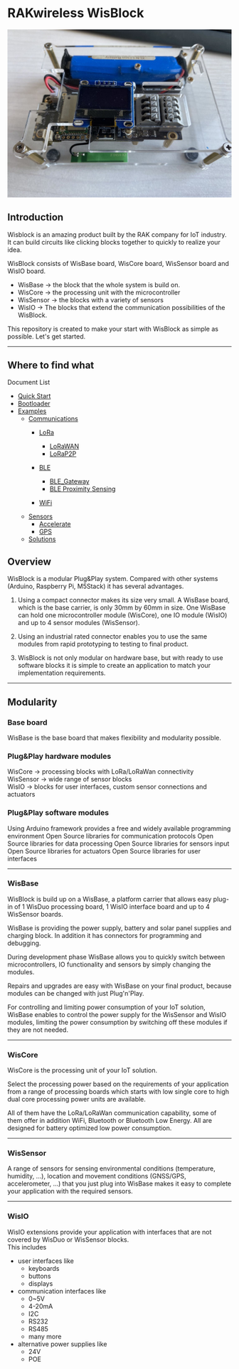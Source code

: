 # RAKwireless WisBlock
#### ![image-20200714152453848](doc/Quick_Start/assets/image-20200714152453848.png)
## Introduction
Wisblock is an amazing product built by the RAK company for IoT industry. It can build circuits like clicking blocks together to quickly to realize your idea.

WisBlock consists of WisBase board, WisCore board, WisSensor board and WisIO board.
- WisBase → the block that the whole system is build on.    
- WisCore → the processing unit with the microcontroller    
- WisSensor → the blocks with a variety of sensors    
- WisIO → The blocks that extend the communication possibilities of the WisBlock.

This repository is created to make your start with WisBlock as simple as possible.
Let's get started.

----
## Where to find what

Document List

- [Quick Start](https://bitbucket.org/Fomi-RAK/wisblock-rak4630-development/src/master/doc/Quick_Start/)
- [Bootloader](https://bitbucket.org/Fomi-RAK/wisblock-rak4630-development/src/master/bootloader/)
- [Examples](https://bitbucket.org/Fomi-RAK/wisblock-rak4630-development/src/master/examples/)
    - [Communications](https://bitbucket.org/Fomi-RAK/wisblock-rak4630-development/src/master/examples/communications/)
        - [LoRa](https://bitbucket.org/Fomi-RAK/wisblock-rak4630-development/src/master/examples/communications/LoRa/)
           - [LoRaWAN](https://bitbucket.org/Fomi-RAK/wisblock-rak4630-development/src/master/examples/communications/LoRa/LoRaWAN/)
           - [LoRaP2P](https://bitbucket.org/Fomi-RAK/wisblock-rak4630-development/src/master/examples/communications/LoRa/LoRaP2P/)

        - [BLE](https://bitbucket.org/Fomi-RAK/wisblock-rak4630-development/src/master/examples/communications/BLE/)
            - [BLE_Gateway](https://bitbucket.org/Fomi-RAK/wisblock-rak4630-development/src/master/examples/communications/BLE/ble_gateway/)
            - [BLE Proximity Sensing](https://bitbucket.org/Fomi-RAK/wisblock-rak4630-development/src/master/examples/communications/BLE/ble_proximity_sensing/)
        - [WiFi](https://bitbucket.org/Fomi-RAK/wisblock-rak4630-development/src/master/examples/communications/WiFi/)
    - [Sensors](https://bitbucket.org/Fomi-RAK/wisblock-rak4630-development/src/master/examples/sensors/)
        - [Accelerate](https://bitbucket.org/Fomi-RAK/wisblock-rak4630-development/src/master/examples/sensors/accelerate_lis3dh/)
        - [GPS](https://bitbucket.org/Fomi-RAK/wisblock-rak4630-development/src/master/examples/sensors/gps_ublox7/)
    - [Solutions](https://bitbucket.org/Fomi-RAK/wisblock-rak4630-development/src/master/examples/solutions/)



## Overview
WisBlock is a modular Plug&Play system. Compared with other systems (Arduino, Raspberry Pi, M5Stack) it has several advantages.

1. Using a compact connector makes its size very small. A WisBase board, which is the base carrier, is only 30mm by 60mm in size. One WisBase can hold one microcontroller module (WisCore), one IO module (WisIO) and up to 4 sensor modules (WisSensor).

2. Using an industrial rated connector enables you to use the same modules from rapid prototyping to testing to final product.  

3. WisBlock is not only modular on hardware base, but with ready to use software blocks it is simple to create an application to match your implementation requirements.

----
## Modularity
### Base board
WisBase is the base board that makes flexibility and modularity possible.

### Plug&Play hardware modules 
WisCore → processing blocks with LoRa/LoRaWan connectivity    
WisSensor → wide range of sensor blocks    
WisIO → blocks for user interfaces, custom sensor connections and actuators   

### Plug&Play software modules
Using Arduino framework provides a free and widely available programming environment
Open Source libraries for communication protocols
Open Source libraries for data processing
Open Source libraries for sensors input
Open Source libraries for actuators
Open Source libraries for user interfaces

----
### WisBase
WisBlock is build up on a WisBase, a platform carrier that allows easy plug-in of 1 WisDuo processing board, 1 WisIO interface board and up to 4 WisSensor boards.

WisBase is providing the power supply, battery and solar panel supplies and charging block. In addition it has connectors for programming and debugging. 

During development phase WisBase allows you to quickly switch between microcontrollers, IO functionality and sensors by simply changing the modules.

Repairs and upgrades are easy with WisBase on your final product, because modules can be changed with just Plug'n'Play.

For controlling and limiting power consumption of your IoT solution, WisBase enables to control the power supply for the WisSensor and WisIO modules, limiting the power consumption by switching off these modules if they are not needed.

----
### WisCore
WisCore is the processing unit of your IoT solution.

Select the processing power based on the requirements of your application from a range of processing boards which starts with low single core to high dual core processing power  units are available. 

All of them have the LoRa/LoRaWan communication capability, some of them offer in addition WiFi, Bluetooth or Bluetooth Low Energy. All are designed for battery optimized low power consumption.

----
### WisSensor
A range of sensors for sensing environmental conditions (temperature, humidity, …), location and movement conditions (GNSS/GPS, accelerometer, …) that you just plug into WisBase makes it easy to complete your application with the required sensors.

----
### WisIO
WisIO extensions provide your application with interfaces that are not covered by WisDuo or WisSensor blocks.     
This includes 
- user interfaces like 
  - keyboards
  - buttons
  - displays
- communication interfaces like    
  - 0~5V
  - 4-20mA
  - I2C
  - RS232
  - RS485
  - many more
- alternative power supplies like
  - 24V
  - POE

